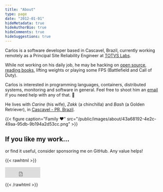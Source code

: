 ```yaml
---
title: "About"
type: page
date: "2012-01-01"
hideMetadata: true
hideAuthorBio: true
hideComments: true
hideSuggestions: true
---
```


Carlos is a software developer based in Cascavel, Brazil, currently working remotely as a Principal Site Reliability Engineer at [TOTVS Labs](https://totvslabs.com/).

While not working on his daily job, he may be hacking on [open source](https://github.com/caarlos0), [reading books](https://goodreads.com/caarlos0), lifting weights or playing some FPS (Battlefield and Call of Duty).

Carlos is interested in programming languages, containers, distributed systems, monitoring and software in general. Feel free to shoot him an [email](mailto:root@carlosbecker.dev?subject=Consultancy) if you need help with any of that. 🙂

He lives with *Carine* (his wife), *Zakk* (a chinchilla) and *Bash* (a Golden Retriever), in [Cascavel - PR, Brazil](https://www.google.com.br/maps/place/Cascavel,+State+of+Paraná).

{{< figure caption="Family ❤️" src="/public/images/about/43a68192-4e2c-49aa-95db-9b194a2d53cc.png" >}}

## If you like my work...

or find it useful, consider sponsoring me on GitHub. Any value helps!

{{< rawhtml >}}
<p>
	<iframe src="https://github.com/sponsors/caarlos0/button" title="Sponsor caarlos0" height="35" width="116" style="border: 0;"></iframe>
</p>
{{< /rawhtml >}}
